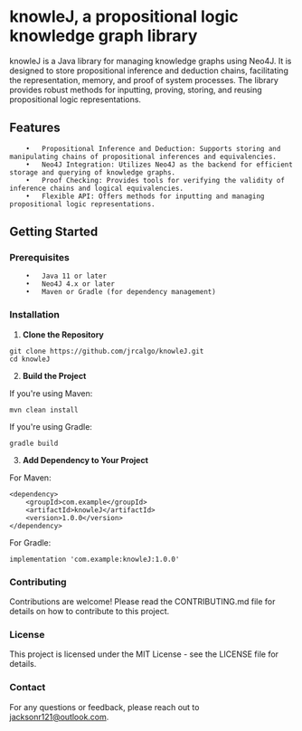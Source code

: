 # knowleJ, a propositional logic knowledge graph library
<diagram image here>
knowleJ is a Java library for managing knowledge graphs using Neo4J. It is designed to store propositional inference and deduction chains, facilitating the representation, memory, and proof of system processes. The library provides robust methods for inputting, proving, storing, and reusing propositional logic representations.

## Features
```
	•	Propositional Inference and Deduction: Supports storing and manipulating chains of propositional inferences and equivalencies.
	•	Neo4J Integration: Utilizes Neo4J as the backend for efficient storage and querying of knowledge graphs.
	•	Proof Checking: Provides tools for verifying the validity of inference chains and logical equivalencies.
	•	Flexible API: Offers methods for inputting and managing propositional logic representations.
```

## Getting Started
### Prerequisites
```
	•	Java 11 or later
	•	Neo4J 4.x or later
	•	Maven or Gradle (for dependency management)
```
 
### Installation
1. **Clone the Repository**
```
git clone https://github.com/jrcalgo/knowleJ.git
cd knowleJ
```

2. **Build the Project**

If you're using Maven:
```
mvn clean install
```

If you're using Gradle:
```
gradle build
```

3. **Add Dependency to Your Project**

For Maven:
```
<dependency>
    <groupId>com.example</groupId>
    <artifactId>knowleJ</artifactId>
    <version>1.0.0</version>
</dependency>
```

For Gradle:
```
implementation 'com.example:knowleJ:1.0.0'
```

### Contributing
Contributions are welcome! Please read the CONTRIBUTING.md file for details on how to contribute to this project.

### License
This project is licensed under the MIT License - see the LICENSE file for details.

### Contact
For any questions or feedback, please reach out to jacksonr121@outlook.com.
   
